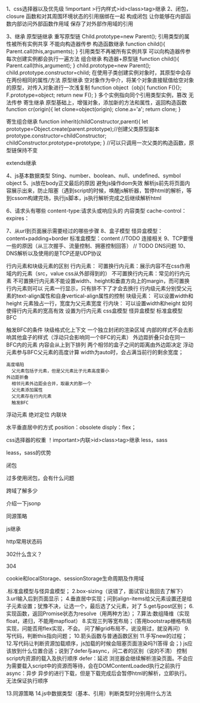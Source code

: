 1、css选择器以及优先级
!important >行内样式>id>class>tag>继承
2、闭包，closure
函数和对其周围环境状态的引用捆绑在一起 构成闭包
让你能够在内部函数内部访问外部函数作用域
保存了对外部作用域的引用

3、继承
原型链继承   重写原型链
  Child.prototype=new Parent();
  引用类型的属性被所有实例共享
  不能向构造器传参
构造函数继承
  function child(){
    Parent.call(this,arguments);
  }
  引用类型不再被所有实例共享
  可以向构造器传参
  每次创建实例都会执行一遍方法
组合继承
  构造器+原型链
  function child(){
    Parent.call(this,argument);
  }
  child.prototype=new Parent();
  child.prototype.constructor=child;
  在使用子类创建实例对象时，其原型中会存在两份相同的属性/方法
原型继承
  空对象作为中介，将某个对象直接赋值给空对象的原型，对传入对象进行一次浅复制
  function object（obj){
    function F(){};
    F.prototype=object;
    return new F();
  }
  多个实例指向同个引用类型实例，篡改
  无法传参
寄生继承
  原型基础上，增强对象，添加新的方法和属性，返回构造函数
  function cr(origin){
    let clone=object(origin);
    clone.a='a';
    return clone;
  }

寄生组合继承
function inherit(childConstructor,parent){
  let prototype=Object.create(parent.prototype);//创建父类原型副本
  prototype.constructor=childConstructor;
  childConstructor.prototype=prototype;
}
//可以只调用一次父类的构造函数，原型链保持不变

extends继承


4、js基本数据类型
Sting、number、boolean、null、undefined、symbol
object
5、js放在body正文最后的原因
  避免js操作dom失效
  解析js前先将页面内容展示出来，防止阻塞（遇到script的时候，唤醒js解析器，暂停html的解析，等到cssom构建完场，执行js脚本，js执行解析完成之后继续解析html

6、请求头有哪些
  content-type:请求头或响应头的 内容类型
  cache-control：
  expires：

7、从url到页面展示需要经过的哪些步骤
8、盒子模型
  怪异盒模型：content+padding+border
  标准盒模型：content
//TODO 连接相关
9、TCP要慢一些的原因（从三次握手、流量控制、拥塞控制回答）
// TODO DNS问题
10、DNS解析以及使用的是TCP还是UDP协议

行内元素和块级元素的区别
  行内元素：
    可置换行内元素：展示内容不在css作用域内的元素（src，value css从外部得到的）
    不可置换行内元素：常见的行内元素
    不可置换行内元素不能设置width、height和垂直方向上的margin，而可置换行内元素则可以
    元素一行显示，只有排不下了才会去换行
    行内级元素分别受父元素的text-align属性和自身vertical-align属性的控制
  块级元素：
    可以设置width和height
    元素独占一行，宽度为父元素宽度
  行内块：
    可以设置width和height
如何使得行内元素的宽高有效
  设置为行内元素
css盒模型
  怪异盒模型
  标准盒模型
BFC

触发BFC的条件
块级格式化上下文
    一个独立封闭的渲染区域
    内部的样式不会去影响其他盒子的样式（浮动只会影响同一个BFC的元素）
    外边距折叠只会在同一BFC内的元素
    内容会从上到下排列
    两个相邻的盒子之间的距离由外边距决定
    浮动元素参与BFC父元素的高度计算
    width为auto时，会占满当前行的剩余宽度；

    高度塌陷
      父元素包括子元素，但是父元素比子元素高度要小
    外边距折叠
      相邻元素外边距会合并，取最大的那一个
      父元素添加属性
      父元素存在行内元素
      触发BFC
  浮动元素
  绝对定位
  内联块

水平垂直居中的方式
  position：obsolete
  disply：flex；

css选择器的权重
  ！important>内联>id>class>tag>继承
less，sass

leass，sass的优势

闭包

过多使用闭包，会有什么问题

跨域了解多少

介绍一下jsonp

同源策略

js继承

http常用状态码

302什么含义？

304

cookie和localStorage、sessionStorage生命周期及作用域




.标准盒模型与怪异盒模型；
2.box-sizing（说错了，面试官让我回去了解下）
3.url输入后到页面显示；
4.垂直居中实现；问到align-items给父元素设置还是给子元素设置；犹豫不决，让选一个，最后选了父元素，对了
5.get与post区别；
6.实现函数，返回Promise状态为resolve（用两种方法）；
7.算法:数组降维（实现float，递归，不能用mapfloat）
8.实现三列等宽布局；（答用bootstrap栅格布局实现，问能否用flex实现，不会。 问了解grid布局不，说没用过，就没再问）
9.写代码，判断this指向问题；
10.箭头函数与普通函数区别
11.手写new的过程；
12.写代码让判断资源加载顺序，js加载的时候会阻塞页面渲染吗?(答得 会；)  js应该放到什么位置合适；说到了defer与async，问二者的区别（说的不清）
  控制script内资源的载入及执行顺序
  defer：延迟
    浏览器会继续解析渲染页面。不会应为需要载入script中的资源而等待，会在DOMContentLoaded执行之前执行
  async：异步
    异步的进行下载，但是下载完成后会暂停html的解析，立即执行。无法保证执行顺序


13.同源策略
14.js中数据类型（基本、引用）判断类型时分别用什么方法